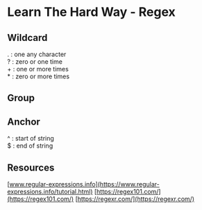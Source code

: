 # Learn The Hard Way - Regex

## Wildcard
. : one any character  
? : zero or one time  
\+ : one or more times  
\* : zero or more times  

## Group

## Anchor
^ : start of string  
$ : end of string  

## Resources
[www.regular-expressions.info](https://www.regular-expressions.info/tutorial.html) 
[https://regex101.com/](https://regex101.com/) 
[https://regexr.com/](https://regexr.com/) 

